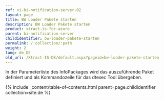 ```yaml
---
ref: xi-bi-notification-server-02
layout: page
title: BW Loader Pakete starten
description: BW Loader Pakete starten
product: xtract-is-for-azure
parent: bi-notification-server
childidentifier: bw-loader-pakete-starten
permalink: /:collection/:path
weight: 2
lang: de_DE
old_url: /Xtract-IS-DE/default.aspx?pageid=bw-loader-pakete-starten
---
```

In der Parameterliste des InfoPackages wird das auszuführende Paket definiert und als Kommandozeile für das dtexec Tool übergeben.

{% include _content/table-of-contents.html parent=page.childidentifier collection=site.de %}